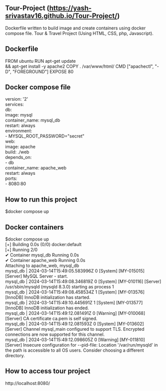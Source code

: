 ## Tour-Project (https://yash-srivastav16.github.io/Tour-Project/)
Dockerfile written to build image and create containers using docker compose file. 
Tour &amp; Travel Project (Using HTML, CSS, php, Javascript).

## Dockerfile
FROM ubuntu
RUN apt-get update \
  && apt-get install -y apache2
COPY . /var/www/html/
CMD ["apachectl", "-D", "FOREGROUND"]
EXPOSE 80

## Docker compose file
version: '2'<br>
services:<br>
  db:<br>
    image: mysql<br>
    container_name: mysql_db<br>
    restart: always<br>
    environment:<br>
      - MYSQL_ROOT_PASSWORD="secret"<br>
  web:<br>
    image: apache<br>
    build: ./web<br>
    depends_on:<br>
      - db<br>
    container_name: apache_web<br>
    restart: always<br>
    ports:<br>
      - 8080:80<br>

 ## How to run this project
 $docker compose up

 ## Docker containers
 $docker compose up<br>
[+] Building 0.0s (0/0)                                      docker:default<br>
[+] Running 2/0<br>
 ✔ Container mysql_db    Running                                       0.0s <br>
 ✔ Container apache_web  Running                                       0.0s <br>
Attaching to apache_web, mysql_db<br>
mysql_db    | 2024-03-14T15:49:05.583996Z 0 [System] [MY-015015] [Server] MySQL Server - start.<br>
mysql_db    | 2024-03-14T15:49:08.346819Z 0 [System] [MY-010116] [Server] /usr/sbin/mysqld (mysqld 8.3.0) starting as process 1<br>
mysql_db    | 2024-03-14T15:49:08.458534Z 1 [System] [MY-013576] [InnoDB] InnoDB initialization has started.<br>
mysql_db    | 2024-03-14T15:49:10.445691Z 1 [System] [MY-013577] [InnoDB] InnoDB initialization has ended.<br>
mysql_db    | 2024-03-14T15:49:12.081491Z 0 [Warning] [MY-010068] [Server] CA certificate ca.pem is self signed.<br>
mysql_db    | 2024-03-14T15:49:12.081593Z 0 [System] [MY-013602] [Server] Channel mysql_main configured to support TLS. Encrypted connections are now supported for this channel.
<br>mysql_db    | 2024-03-14T15:49:12.098605Z 0 [Warning] [MY-011810] [Server] Insecure configuration for --pid-file: Location '/var/run/mysqld' in the path is accessible to all OS users. Consider choosing a different directory. <br>

 ## How to access tour project<br>
 http://localhost:8080/
